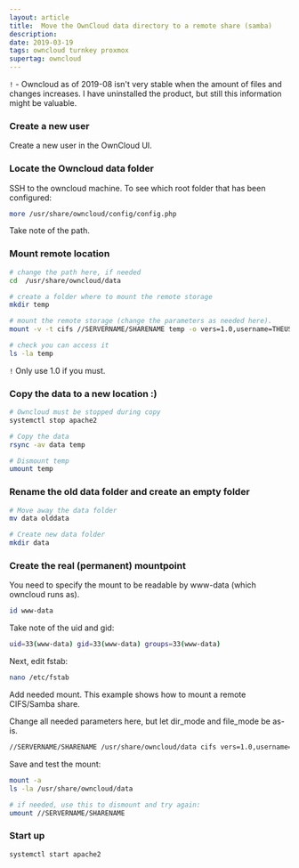 ```yaml
---
layout: article
title:  Move the OwnCloud data directory to a remote share (samba)
description: 
date: 2019-03-19
tags: owncloud turnkey proxmox 
supertag: owncloud
---
```


`!` - Owncloud as of 2019-08 isn't very stable when the amount of files and changes increases. I have uninstalled the product, but still this information might be valuable.

### Create a new user

Create a new user in the OwnCloud UI.

### Locate the Owncloud data folder

SSH to the owncloud machine. To see which root folder that has been configured:

```bash
more /usr/share/owncloud/config/config.php
```

Take note of the path.

### Mount remote location

```bash
# change the path here, if needed
cd  /usr/share/owncloud/data

# create a folder where to mount the remote storage
mkdir temp

# mount the remote storage (change the parameters as needed here).
mount -v -t cifs //SERVERNAME/SHARENAME temp -o vers=1.0,username=THEUSER,password=THEPASSWORD

# check you can access it
ls -la temp
```

`!` Only use 1.0 if you must.

### Copy the data to a new location :)

```bash
# Owncloud must be stopped during copy
systemctl stop apache2

# Copy the data
rsync -av data temp

# Dismount temp
umount temp
```

### Rename the old data folder and create an empty folder

```bash
# Move away the data folder
mv data olddata

# Create new data folder
mkdir data
```

### Create the real (permanent) mountpoint

You need to specify the mount to be readable by www-data (which owncloud runs as).

```bash
id www-data
```

Take note of the uid and gid:
```bash
uid=33(www-data) gid=33(www-data) groups=33(www-data)
```

Next, edit fstab:

```bash
nano /etc/fstab
```

Add needed mount. This example shows how to mount a remote CIFS/Samba share.

Change all needed parameters here, but let dir_mode and file_mode be as-is.
```bash
//SERVERNAME/SHARENAME /usr/share/owncloud/data cifs vers=1.0,username=THEUSER,password=THEPASSWORD,uid=33,gid=33,dir_mode=0770,file_mode=0660
```

Save and test the mount:
```bash
mount -a
ls -la /usr/share/owncloud/data

# if needed, use this to dismount and try again:
umount //SERVERNAME/SHARENAME
```

### Start up

```bash
systemctl start apache2
```
